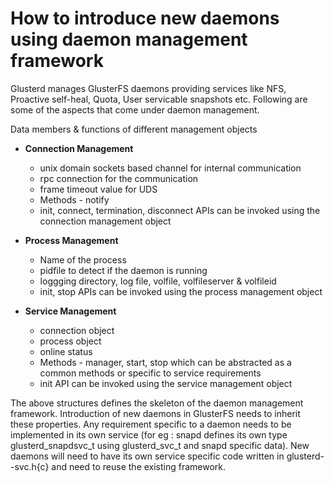 
How to introduce new daemons using daemon management framework
==============================================================
Glusterd manages GlusterFS daemons providing services like NFS, Proactive
self-heal, Quota, User servicable snapshots etc. Following are some of the
aspects that come under daemon management.

Data members & functions of different management objects

- **Connection Management**
    - unix domain sockets based channel for internal communication
    - rpc connection for the communication
    - frame timeout value for UDS
    - Methods - notify
    - init, connect, termination, disconnect APIs can be invoked using the
      connection management object

- **Process Management**
    - Name of the process
    - pidfile to detect if the daemon is running
    - loggging directory, log file, volfile, volfileserver & volfileid
    - init, stop APIs can be invoked using the process management object

- **Service Management**
    - connection object
    - process object
    - online status
    - Methods - manager, start, stop which can be abstracted as a common methods
      or specific to service requirements
    - init API can be invoked using the service management object

 The above structures defines the skeleton of the daemon management framework.
 Introduction of new daemons in GlusterFS needs to inherit these properties. Any
 requirement specific to a daemon needs to be implemented in its own service
 (for eg : snapd defines its own type glusterd_snapdsvc_t using glusterd_svc_t
 and snapd specific data). New daemons will need to have its own service specific
 code written in glusterd-<feature>-svc.h{c} and need to reuse the existing
 framework.
